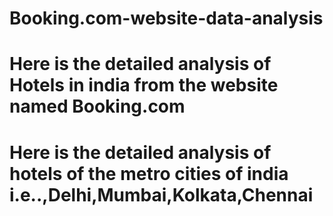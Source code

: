 # Booking.com-website-data-analysis
# Here is the detailed analysis of Hotels in india from the website named Booking.com
# Here is the detailed analysis of hotels of the metro cities of india i.e..,Delhi,Mumbai,Kolkata,Chennai

